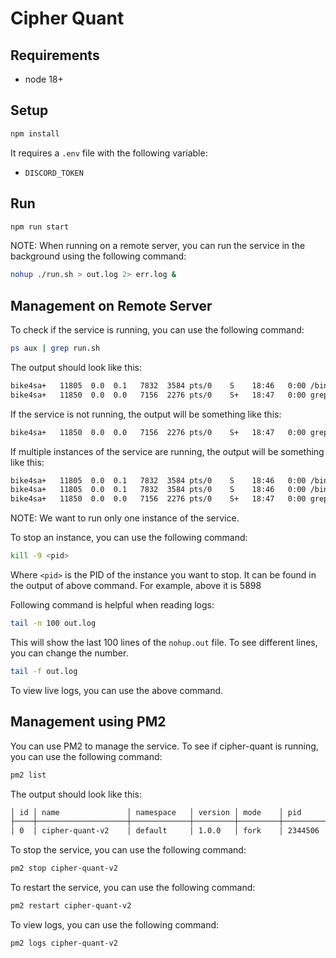 # Cipher Quant

## Requirements

- node 18+

## Setup

```bash
npm install
```

It requires a `.env` file with the following variable:

- `DISCORD_TOKEN`

## Run

```bash
npm run start
```

NOTE: When running on a remote server, you can run the service in the background using the following command:

```bash
nohup ./run.sh > out.log 2> err.log &
```

## Management on Remote Server

To check if the service is running, you can use the following command:

```bash
ps aux | grep run.sh
```

The output should look like this:

```bash
bike4sa+   11805  0.0  0.1   7832  3584 pts/0    S    18:46   0:00 /bin/bash ./run.sh
bike4sa+   11850  0.0  0.0   7156  2276 pts/0    S+   18:47   0:00 grep --color=auto run.sh
```

If the service is not running, the output will be something like this:

```bash
bike4sa+   11850  0.0  0.0   7156  2276 pts/0    S+   18:47   0:00 grep --color=auto run.sh
```

If multiple instances of the service are running, the output will be something like this:

```bash
bike4sa+   11805  0.0  0.1   7832  3584 pts/0    S    18:46   0:00 /bin/bash ./run.sh
bike4sa+   11805  0.0  0.1   7832  3584 pts/0    S    18:46   0:00 /bin/bash ./run.sh
bike4sa+   11850  0.0  0.0   7156  2276 pts/0    S+   18:47   0:00 grep --color=auto run.sh
```

NOTE: We want to run only one instance of the service.

To stop an instance, you can use the following command:

```bash
kill -9 <pid>
```

Where `<pid>` is the PID of the instance you want to stop. It can be found in the output of above command.
For example, above it is 5898

Following command is helpful when reading logs:

```bash
tail -n 100 out.log
```

This will show the last 100 lines of the `nohup.out` file. To see different lines, you can change the number.

```bash
tail -f out.log
```

To view live logs, you can use the above command.

## Management using PM2

You can use PM2 to manage the service.
To see if cipher-quant is running, you can use the following command:

```bash
pm2 list
```

The output should look like this:
```bash
│ id │ name               │ namespace   │ version │ mode    │ pid      │ uptime │ ↺    │ status    │ cpu      │ mem      │ user     │ watching │
├────┼────────────────────┼─────────────┼─────────┼─────────┼──────────┼────────┼──────┼───────────┼──────────┼──────────┼──────────┼──────────┤
│ 0  │ cipher-quant-v2    │ default     │ 1.0.0   │ fork    │ 2344506  │ 0s     │ 0    │ online    │ 0%       │ 31.5mb   │ bik… │ disabled │
```

To stop the service, you can use the following command:

```bash
pm2 stop cipher-quant-v2
```

To restart the service, you can use the following command:

```bash
pm2 restart cipher-quant-v2
```

To view logs, you can use the following command:

```bash
pm2 logs cipher-quant-v2
```
